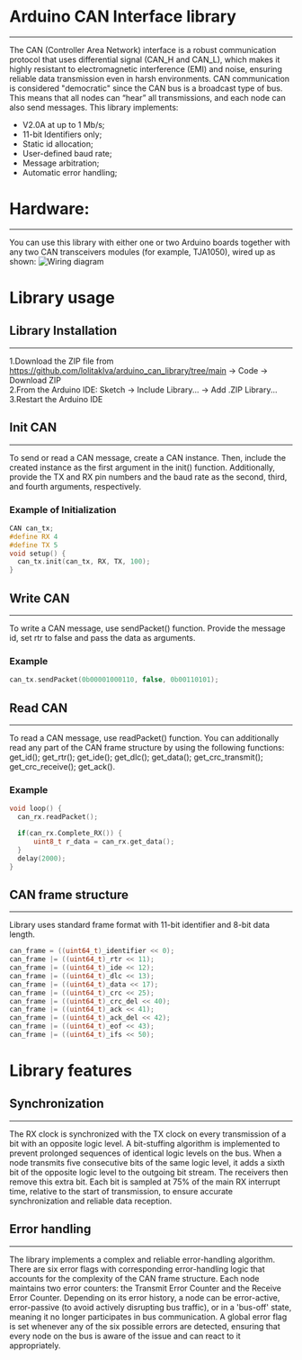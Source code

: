 # Arduino CAN Interface library
---
The CAN (Controller Area Network) interface is a robust communication protocol that uses differential signal (CAN_H and CAN_L), which makes it highly resistant to electromagnetic interference (EMI) and noise, ensuring reliable data transmission even in harsh environments. CAN communication is considered "democratic" since the CAN bus is a broadcast type of bus. This means that all nodes can “hear” all transmissions, and each node can also send messages. 
This library implements:
- V2.0A at up to 1 Mb/s;
- 11-bit Identifiers only;
- Static id allocation;
- User-defined baud rate;
- Message arbitration;
- Automatic error handling;
# Hardware:
---
You can use this library with either one or two Arduino boards together with any two CAN transceivers modules (for example, TJA1050), wired up as shown:
![Wiring diagram](images/ArduinoUno_TJA1050.png)
# Library usage
## Library Installation
---
1.Download the ZIP file from https://github.com/lolitaklva/arduino_can_library/tree/main -> Code -> Download ZIP  
2.From the Arduino IDE: Sketch -> Include Library... -> Add .ZIP Library...  
3.Restart the Arduino IDE  
## Init CAN  
---
To send or read a CAN message, create a CAN instance. Then, include the created instance as the first argument in the init() function. Additionally, provide the TX and RX pin numbers and the baud rate as the second, third, and fourth arguments, respectively.
### Example of Initialization
```cpp
CAN can_tx;
#define RX 4
#define TX 5
void setup() {
  can_tx.init(can_tx, RX, TX, 100);
}
```
## Write CAN  
---
To write a CAN message, use sendPacket() function. Provide the message id, set rtr to false and pass the data as arguments.
### Example
```cpp
can_tx.sendPacket(0b00001000110, false, 0b00110101);
```
## Read CAN  
---
To read a CAN message, use readPacket() function. You can additionally read any part of the CAN frame structure by using the following functions: get_id(); get_rtr(); get_ide(); get_dlc(); get_data(); get_crc_transmit(); get_crc_receive(); get_ack().
### Example 
```cpp
void loop() {
  can_rx.readPacket();

  if(can_rx.Complete_RX()) {
      uint8_t r_data = can_rx.get_data();
  }
  delay(2000);
}
```
## CAN frame structure
---
Library uses standard frame format with 11-bit identifier and 8-bit data length.
```cpp
can_frame = ((uint64_t)_identifier << 0);
can_frame |= ((uint64_t)_rtr << 11);
can_frame |= ((uint64_t)_ide << 12);
can_frame |= ((uint64_t)_dlc << 13);
can_frame |= ((uint64_t)_data << 17);
can_frame |= ((uint64_t)_crc << 25);
can_frame |= ((uint64_t)_crc_del << 40);
can_frame |= ((uint64_t)_ack << 41);
can_frame |= ((uint64_t)_ack_del << 42);
can_frame |= ((uint64_t)_eof << 43);
can_frame |= ((uint64_t)_ifs << 50);
```
# Library features
## Synchronization
---
The RX clock is synchronized with the TX clock on every transmission of a bit with an opposite logic level. A bit-stuffing algorithm is implemented to prevent prolonged sequences of identical logic levels on the bus. When a node transmits five consecutive bits of the same logic level, it adds a sixth bit of the opposite logic level to the outgoing bit stream. The receivers then remove this extra bit. Each bit is sampled at 75% of the main RX interrupt time, relative to the start of transmission, to ensure accurate synchronization and reliable data reception.
## Error handling
---
The library implements a complex and reliable error-handling algorithm. There are six error flags with corresponding error-handling logic that accounts for the complexity of the CAN frame structure. Each node maintains two error counters: the Transmit Error Counter and the Receive Error Counter. Depending on its error history, a node can be error-active, error-passive (to avoid actively disrupting bus traffic), or in a 'bus-off' state, meaning it no longer participates in bus communication. A global error flag is set whenever any of the six possible errors are detected, ensuring that every node on the bus is aware of the issue and can react to it appropriately.